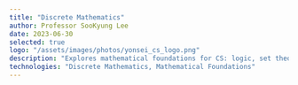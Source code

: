 ```yaml
---
title: "Discrete Mathematics"
author: Professor SooKyung Lee
date: 2023-06-30
selected: true
logo: "/assets/images/photos/yonsei_cs_logo.png"
description: "Explores mathematical foundations for CS: logic, set theory, combinatorics, graph theory, proofs for computational problem solving."
technologies: "Discrete Mathematics, Mathematical Foundations"
---
```

